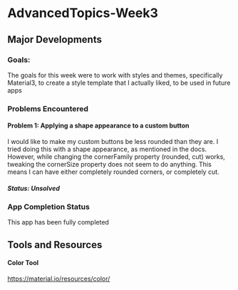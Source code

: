 # AdvancedTopics-Week3
## Major Developments

### Goals:
The goals for this week were to work with styles and themes, specifically Material3, to create a style template that I actually liked, to be used in future apps
### Problems Encountered
#### Problem 1: Applying a shape appearance to a custom button
I would like to make my custom buttons be less rounded than they are. I tried doing this with a shape appearance, as mentioned in the docs. However, while changing the cornerFamily property (rounded, cut) works, tweaking the cornerSize property does not seem to do anything. This means I can have either completely rounded corners, or completely cut.
##### Status: Unsolved

### App Completion Status
This app has been fully completed  


## Tools and Resources
#### Color Tool
https://material.io/resources/color/
